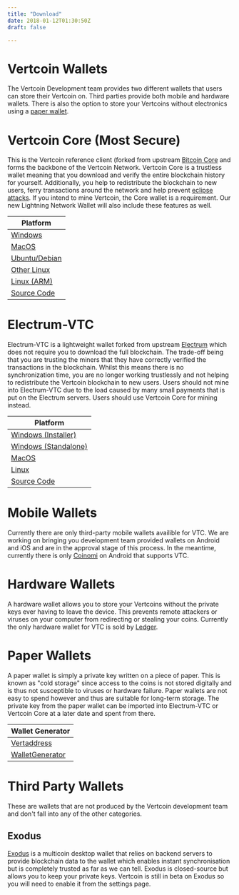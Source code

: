```yaml
---
title: "Download"
date: 2018-01-12T01:30:50Z
draft: false

---
```



# Vertcoin Wallets

The Vertcoin Development team provides two different wallets that users can store their Vertcoin
on. Third parties provide both mobile and hardware wallets. There
is also the option to store your Vertcoins without electronics using a <a href="https://vertaddress.org/" target="_blank"> paper wallet</a>.

# Vertcoin Core (Most Secure)

This is the Vertcoin reference client (forked from upstream
<a href="https://github.com/bitcoin/bitcoin" target="_blank">Bitcoin Core</a> and forms the backbone of the Vertcoin Network.
Vertcoin Core is a trustless wallet meaning that you download and verify the entire
blockchain history for yourself. Additionally, you help to redistribute the blockchain
to new users, ferry transactions around the network and help prevent <a href="https://bitcoin.stackexchange.com/questions/61151/eclipse-attack-vs-sybil-attack" target="_blank">eclipse attacks</a>.
If you intend to mine Vertcoin, the Core wallet is a requirement. Our new Lightning Network Wallet will also include these features as well.

|Platform|
|--------|
|[Windows](https://github.com/vertcoin/vertcoin/releases/download/0.13.0/vertcoin-v0.13.0-windows-64bit.zip)|
|[MacOS](https://github.com/vertcoin/vertcoin/releases/download/0.13.0/vertcoin-v0.13.0-OSX-64bit.dmg)|
|[Ubuntu/Debian](https://github.com/vertcoin/vertcoin/releases/download/0.13.0/vertcoin-qt_0.13.0_amd64.deb)|
|[Other Linux](https://github.com/vertcoin/vertcoin/releases/download/0.13.0/vertcoin-v0.13.0-linux-64bit.zip)|
|[Linux (ARM)](https://github.com/vertcoin/vertcoin/releases/download/0.13.0/vertcoin-v0.13.0-linux-arm.zip)|
|<a href="https://github.com/vertcoin/vertcoin" target="_blank">Source Code</a>|

# Electrum-VTC

Electrum-VTC is a lightweight wallet forked from upstream <a href="https://github.com/spesmilo/electrum" target="_blank">Electrum</a> which does
not require you to download the full blockchain. The trade-off being that you are
trusting the miners that they have correctly verified the transactions in the blockchain.
Whilst this means there is no synchronization time, you are no longer working
trustlessly and not helping to redistribute the Vertcoin blockchain to new users.
Users should not mine into Electrum-VTC due to the load caused by many small payments
that is put on the Electrum servers. Users should use Vertcoin Core for mining instead.

|Platform|
|--------|
|[Windows (Installer)](https://github.com/vertcoin/electrum-vtc/releases/download/2.9.3.5/electrum-vtc-2.9.3.5-windows-setup.exe)|
|[Windows (Standalone)](https://github.com/vertcoin/electrum-vtc/releases/download/2.9.3.5/electrum-vtc-2.9.3.5-windows.exe)|
|[MacOS](https://github.com/vertcoin/electrum-vtc/releases/download/2.9.3.5/electrum-vtc-2.9.3.5-macosx.dmg)|
|[Linux](https://github.com/vertcoin/electrum-vtc/releases/download/2.9.3.5/electrum-vtc-2.9.3.5.tar.gz)|
|<a href="https://github.com/vertcoin/electrum-vtc" target="_blank">Source Code</a>|

# Mobile Wallets

Currently there are only third-party mobile wallets availible for VTC. We are working
on bringing you development team provided wallets on Android and iOS and are in the
approval stage of this process. In the meantime, currently there is only <a href="https://play.google.com/store/apps/details?id=com.coinomi.wallet" target="_blank">Coinomi</a>
on Android that supports VTC.

# Hardware Wallets

A hardware wallet allows you to store your Vertcoins without the private keys ever
having to leave the device. This prevents remote attackers or viruses on your computer
from redirecting or stealing your coins. Currently the only hardware wallet for VTC is
sold by <a href="https://www.ledgerwallet.com/" target="_blank">Ledger</a>.

# Paper Wallets

A paper wallet is simply a private key written on a piece of paper. This is known as
"cold storage" since access to the coins is not stored digitally and is thus not
susceptible to viruses or hardware failure. Paper wallets are not easy to spend however
and thus are suitable for long-term storage. The private key from the paper wallet
can be imported into Electrum-VTC or Vertcoin Core at a later date and spent from there.

|Wallet Generator|
|----------------|
|<a href="https://vertaddress.org" target="_blank">Vertaddress</a>|
|<a href="https://walletgenerator.net/?currency=Vertcoin" target="_blank">WalletGenerator</a>|

# Third Party Wallets

These are wallets that are not produced by the Vertcoin development team and don't fall into any of
the other categories. 

## Exodus

<a href="https://www.exodus.io/" target="_blank">Exodus</a> is a multicoin desktop wallet that relies on backend servers to provide blockchain data to
the wallet which enables instant synchronisation but is completely trusted as far as we can tell.
Exodus is closed-source but allows you to keep your private keys. Vertcoin is still in beta on Exodus
so you will need to enable it from the settings page. 

